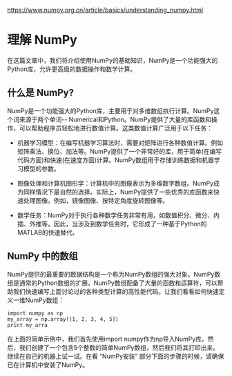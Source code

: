 https://www.numpy.org.cn/article/basics/understanding_numpy.html

# 理解 NumPy
在这篇文章中，我们将介绍使用NumPy的基础知识，NumPy是一个功能强大的Python库，允许更高级的数据操作和数学计算。

## 什么是 NumPy?
NumPy是一个功能强大的Python库，主要用于对多维数组执行计算。NumPy这个词来源于两个单词-- Numerical和Python。NumPy提供了大量的库函数和操作，可以帮助程序员轻松地进行数值计算。这类数值计算广泛用于以下任务：

+ 机器学习模型：在编写机器学习算法时，需要对矩阵进行各种数值计算。例如矩阵乘法、换位、加法等。NumPy提供了一个非常好的库，用于简单(在编写代码方面)和快速(在速度方面)计算。NumPy数组用于存储训练数据和机器学习模型的参数。

+ 图像处理和计算机图形学：计算机中的图像表示为多维数字数组。NumPy成为同样情况下最自然的选择。实际上，NumPy提供了一些优秀的库函数来快速处理图像。例如，镜像图像、按特定角度旋转图像等。

+ 数学任务：NumPy对于执行各种数学任务非常有用，如数值积分、微分、内插、外推等。因此，当涉及到数学任务时，它形成了一种基于Python的MATLAB的快速替代。

## NumPy 中的数组
NumPy提供的最重要的数据结构是一个称为NumPy数组的强大对象。NumPy数组是通常的Python数组的扩展。NumPy数组配备了大量的函数和运算符，可以帮助我们快速编写上面讨论过的各种类型计算的高性能代码。让我们看看如何快速定义一维NumPy数组：

```
import numpy as np 
my_array = np.array([1, 2, 3, 4, 5]) 
print my_arra
```

在上面的简单示例中，我们首先使用import numpy作为np导入NumPy库。然后，我们创建了一个包含5个整数的简单NumPy数组，然后我们将其打印出来。继续在自己的机器上试一试。在看 “NumPy安装” 部分下面的步骤的时候，请确保已在计算机中安装了NumPy。


